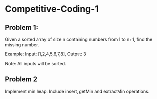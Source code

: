 # Competitive-Coding-1

## Problem 1:
Given a sorted array of size n containing numbers from 1 to n+1, find the missing number.

Example:
Input: [1,2,4,5,6,7,8],
Output:
3

Note:
All inputs will be sorted.

## Problem 2
Implement min heap. Include insert, getMin and extractMin operations.